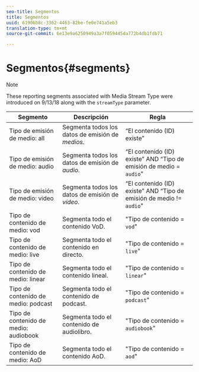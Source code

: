 ```yaml
---
seo-title: Segmentos
title: Segmentos
uuid: 61906b8c-3362-4463-82be-fe0e741a5eb3
translation-type: tm+mt
source-git-commit: 6e13e9a6250949a3a7f059445da772b4db1fdb71

---
```



# Segmentos{#segments}

>[!NOTE]
>
>These reporting segments associated with Media Stream Type were introduced on 9/13/18 along with the `streamType` parameter.

| Segmento | Descripción | Regla |
|---|---|---|
| Tipo de emisión de medio: all | Segmenta todos los datos de emisión de *medios*. | “El contenido (ID) existe” |
| Tipo de emisión de medio: audio | Segmenta todos los datos de emisión de *audio*. | “El contenido (ID) existe” AND “Tipo de emisión de medio = `audio`” |
| Tipo de emisión de medio: video | Segmenta todos los datos de emisión de *vídeo*. | “El contenido (ID) existe” AND “Tipo de emisión de medio != `audio`" |
| Tipo de contenido de medio: vod | Segmenta todo el contenido VoD. | "Tipo de contenido = `vod`" |
| Tipo de contenido de medio: live | Segmenta todo el contenido en directo. | "Tipo de contenido = `live`" |
| Tipo de contenido de medio: linear | Segmenta todo el contenido lineal. | "Tipo de contenido = `linear`" |
| Tipo de contenido de medio: podcast | Segmenta todo el contenido de podcast. | "Tipo de contenido = `podcast`" |
| Tipo de contenido de medio: audiobook | Segmenta todo el contenido de audiolibro. | "Tipo de contenido = `audiobook`" |
| Tipo de contenido de medio: AoD | Segmenta todo el contenido AoD. | "Tipo de contenido = `aod`" |

